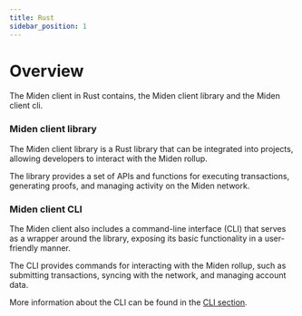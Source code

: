 ```yaml
---
title: Rust
sidebar_position: 1
---
```


# Overview

The Miden client in Rust contains, the Miden client library and the Miden client cli.

### Miden client library

The Miden client library is a Rust library that can be integrated into projects, allowing developers to interact with the Miden rollup.

The library provides a set of APIs and functions for executing transactions, generating proofs, and managing activity on the Miden network.

### Miden client CLI

The Miden client also includes a command-line interface (CLI) that serves as a wrapper around the library, exposing its basic functionality in a user-friendly manner.

The CLI provides commands for interacting with the Miden rollup, such as submitting transactions, syncing with the network, and managing account data.

More information about the CLI can be found in the [CLI section](./cli/index).
